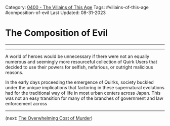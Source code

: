Category: [0400 - The Villains of This Age](0400%20-%20The%20Villains%20of%20This%20Age.md)
Tags: #villains-of-this-age #composition-of-evil
Last Updated: 08-31-2023

# The Composition of Evil

****

****

A world of heroes would be unnecessary if there were not an equally numerous and seemingly more resourceful collection of Quirk Users that decided to use their powers for selfish, nefarious, or outright malicious reasons.

In the early days proceeding the emergence of Quirks, society buckled under the unique implications that factoring in these supernatural evolutions had for the traditional way of life in most urban centers across Japan. This was not an easy transition for many of the branches of government and law enforcement across 

****

(next: [The Overwhelming Cost of Murder](The%20Overwhelming%20Cost%20of%20Murder.md))